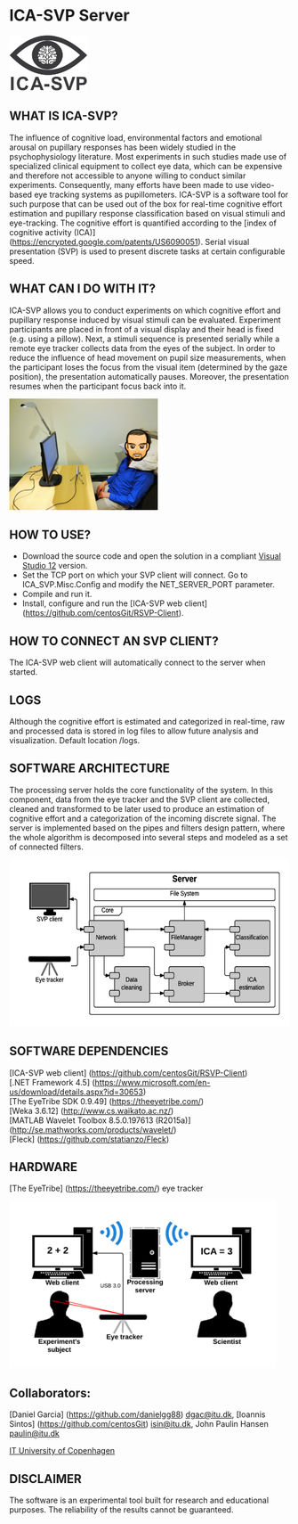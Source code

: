 ICA-SVP Server
========

<img src="Images/ICA_SVP_logo.png?raw=true" height="100"/>

WHAT IS ICA-SVP?
--------------

The influence of cognitive load, environmental factors and emotional arousal on pupillary responses has been widely studied in the psychophysiology literature. Most experiments in such studies made use of specialized clinical equipment to collect eye data, which can be expensive and therefore not accessible to anyone willing to conduct similar experiments. Consequently, many efforts have been made to use video-based eye tracking systems as pupillometers. ICA-SVP is a software tool for such purpose that can be used out of the box for real-time cognitive effort estimation and pupillary response classification based on visual stimuli and eye-tracking. The cognitive effort is quantified according to the [index of cognitive activity (ICA)] (https://encrypted.google.com/patents/US6090051). Serial visual presentation (SVP) is used to present discrete tasks at certain configurable speed.

WHAT CAN I DO WITH IT?
---------

ICA-SVP allows you to conduct experiments on which cognitive effort and pupillary response induced by visual stimuli can be evaluated. Experiment participants are placed in front of a visual display and their head is fixed (e.g. using a pillow). Next, a stimuli sequence is presented serially while a remote eye tracker collects data from the eyes of the subject. In order to reduce the influence of head movement on pupil size measurements, when the participant loses the focus from the visual item (determined by the gaze position), the presentation automatically pauses. Moreover, the presentation resumes when the participant focus back into it.

<img src="Images/Experiment_setup.png?raw=true" height="200"/>

HOW TO USE?
---------

- Download the source code and open the solution in a compliant [Visual Studio 12](https://www.visualstudio.com/) version.
- Set the TCP port on which your SVP client will connect. Go to ICA_SVP.Misc.Config and modify the NET_SERVER_PORT parameter.
- Compile and run it.
- Install, configure and run the [ICA-SVP web client] (https://github.com/centosGit/RSVP-Client).

HOW TO CONNECT AN SVP CLIENT?
---------

The ICA-SVP web client will automatically connect to the server when started.

LOGS
---------

Although the cognitive effort is estimated and categorized in real-time, raw and processed data is stored in log files to allow future analysis and visualization. Default location /logs.

SOFTWARE ARCHITECTURE
--------------

The processing server holds the core functionality of the system. In this component, data from the eye tracker and the SVP client are collected, cleaned and transformed to be later used to produce an estimation of cognitive effort and a categorization of the incoming discrete signal. The server is implemented based on the pipes and filters design pattern, where the whole algorithm is decomposed into several steps and modeled as a set of connected filters.

<img src="Images/ICA-SVP_Software_Architecture.png?raw=true" height="300"/>

SOFTWARE DEPENDENCIES
---------
[ICA-SVP web client] (https://github.com/centosGit/RSVP-Client) </br>
[.NET Framework 4.5] (https://www.microsoft.com/en-us/download/details.aspx?id=30653) <br/>
[The EyeTribe SDK 0.9.49] (https://theeyetribe.com/) <br/>
[Weka 3.6.12] (http://www.cs.waikato.ac.nz/) </br>
[MATLAB Wavelet Toolbox 8.5.0.197613 (R2015a)] (http://se.mathworks.com/products/wavelet/) </br>
[Fleck] (https://github.com/statianzo/Fleck) <br/>

HARDWARE
--------------

[The EyeTribe] (https://theeyetribe.com/) eye tracker <br/>

<img src="Images/ICA-SVP_Hardware_Architecture.png?raw=true" height="300"/>

Collaborators:
--------------

[Daniel Garcia] (https://github.com/danielgg88) <dgac@itu.dk>, [Ioannis Sintos] (https://github.com/centosGit) <isin@itu.dk>, John Paulin Hansen <paulin@itu.dk>

[IT University of Copenhagen](http://www.itu.dk/en)

DISCLAIMER
--------------

The software is an experimental tool built for research and educational purposes. The reliability of the results cannot be guaranteed. 
